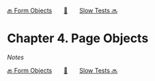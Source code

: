 [🔙 Form Objects][previous-chapter]&nbsp;&nbsp;&nbsp;&nbsp;&nbsp;&nbsp;&nbsp;[🏡][readme]&nbsp;&nbsp;&nbsp;&nbsp;&nbsp;&nbsp;&nbsp;[Slow Tests 🔜][upcoming-chapter]

# Chapter 4. Page Objects

_Notes_

[🔙 Form Objects][previous-chapter]&nbsp;&nbsp;&nbsp;&nbsp;&nbsp;&nbsp;&nbsp;[🏡][readme]&nbsp;&nbsp;&nbsp;&nbsp;&nbsp;&nbsp;&nbsp;[Slow Tests 🔜][upcoming-chapter]

[readme]: README.md
[previous-chapter]: ch03-form-objects.md
[upcoming-chapter]: ch05-slow-tests.md
